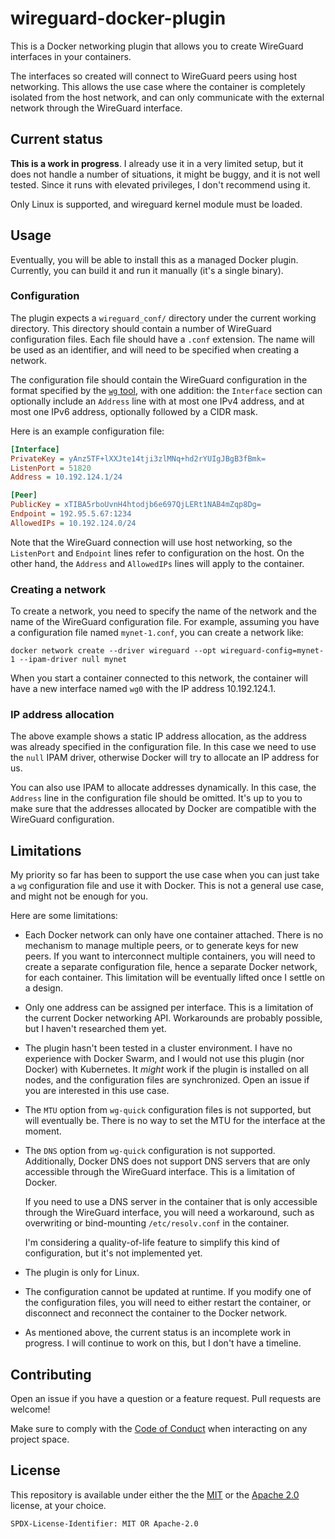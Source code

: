# wireguard-docker-plugin

This is a Docker networking plugin that allows you to create WireGuard
interfaces in your containers.

The interfaces so created will connect to WireGuard peers using host
networking. This allows the use case where the container is completely
isolated from the host network, and can only communicate with the
external network through the WireGuard interface.

## Current status

**This is a work in progress**. I already use it in a very limited setup,
but it does not handle a number of situations, it might be buggy, and
it is not well tested. Since it runs with elevated privileges, I
don't recommend using it.

Only Linux is supported, and wireguard kernel module must be loaded.

## Usage

Eventually, you will be able to install this as a managed Docker plugin.
Currently, you can build it and run it manually (it's a single binary).

### Configuration

The plugin expects a `wireguard_conf/` directory under the current working
directory. This directory should contain a number of WireGuard configuration
files. Each file should have a `.conf` extension. The name will be used as
an identifier, and will need to be specified when creating a network.

The configuration file should contain the WireGuard configuration in the
format specified by the [`wg` tool](https://git.zx2c4.com/wireguard-tools/about/src/man/wg.8),
with one addition: the `Interface` section can optionally include an `Address`
line with at most one IPv4 address, and at most one IPv6 address, optionally
followed by a CIDR mask.

Here is an example configuration file:

```ini
[Interface]
PrivateKey = yAnz5TF+lXXJte14tji3zlMNq+hd2rYUIgJBgB3fBmk=
ListenPort = 51820
Address = 10.192.124.1/24

[Peer]
PublicKey = xTIBA5rboUvnH4htodjb6e697QjLERt1NAB4mZqp8Dg=
Endpoint = 192.95.5.67:1234
AllowedIPs = 10.192.124.0/24
```

Note that the WireGuard connection will use host networking, so the
`ListenPort` and `Endpoint` lines refer to configuration on the host.
On the other hand, the `Address` and `AllowedIPs` lines will apply to
the container.

### Creating a network

To create a network, you need to specify the name of the network and the
name of the WireGuard configuration file. For example, assuming you have
a configuration file named `mynet-1.conf`, you can create a network like:

```shell
docker network create --driver wireguard --opt wireguard-config=mynet-1 --ipam-driver null mynet
```

When you start a container connected to this network, the container will
have a new interface named `wg0` with the IP address 10.192.124.1.

### IP address allocation

The above example shows a static IP address allocation, as the address
was already specified in the configuration file. In this case we need to
use the `null` IPAM driver, otherwise Docker will try to allocate an IP
address for us.

You can also use IPAM to allocate addresses dynamically. In this case,
the `Address` line in the configuration file should be omitted. It's up
to you to make sure that the addresses allocated by Docker are compatible
with the WireGuard configuration.

## Limitations

My priority so far has been to support the use case when you can just take a
`wg` configuration file and use it with Docker. This is not a general use
case, and might not be enough for you.

Here are some limitations:

- Each Docker network can only have one container attached. There is no
  mechanism to manage multiple peers, or to generate keys for new peers. If
  you want to interconnect multiple containers, you will need to create a
  separate configuration file, hence a separate Docker network, for each
  container. This limitation will be eventually lifted once I settle on a
  design.

- Only one address can be assigned per interface. This is a limitation of
  the current Docker networking API. Workarounds are probably possible, but
  I haven't researched them yet.

- The plugin hasn't been tested in a cluster environment. I have no
  experience with Docker Swarm, and I would not use this plugin (nor Docker)
  with Kubernetes. It *might* work if the plugin is installed on all nodes,
  and the configuration files are synchronized. Open an issue if you are
  interested in this use case.

- The `MTU` option from `wg-quick` configuration files is not supported, but
  will eventually be. There is no way to set the MTU for the interface
  at the moment.

- The `DNS` option from `wg-quick` configuration is not supported.
  Additionally, Docker DNS does not support DNS servers that are only
  accessible through the WireGuard interface. This is a limitation of
  Docker.

  If you need to use a DNS server in the container that is only accessible
  through the WireGuard interface, you will need a workaround, such as
  overwriting or bind-mounting `/etc/resolv.conf` in the container.

  I'm considering a quality-of-life feature to simplify this kind of
  configuration, but it's not implemented yet.

- The plugin is only for Linux.

- The configuration cannot be updated at runtime. If you modify one of the
  configuration files, you will need to either restart the container, or
  disconnect and reconnect the container to the Docker network.

- As mentioned above, the current status is an incomplete work in progress.
  I will continue to work on this, but I don't have a timeline.

## Contributing

Open an issue if you have a question or a feature request. Pull requests
are welcome!

Make sure to comply with the [Code of Conduct] when interacting on any project
space.

[Code of Conduct]: https://github.com/sorcio/.github/blob/main/.github/CODE_OF_CONDUCT.md

## License

This repository is available under either the the [MIT] or the
[Apache 2.0] license, at your choice.

[MIT]: LICENSE.mit
[Apache 2.0]: LICENSE.apache-2.0

`SPDX-License-Identifier: MIT OR Apache-2.0`
